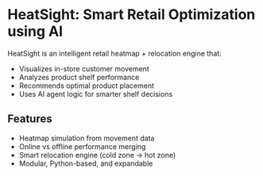 # HeatSight: Smart Retail Optimization using AI

HeatSight is an intelligent retail heatmap + relocation engine that:
- Visualizes in-store customer movement
- Analyzes product shelf performance
- Recommends optimal product placement
- Uses AI agent logic for smarter shelf decisions

## Features
- Heatmap simulation from movement data
- Online vs offline performance merging
- Smart relocation engine (cold zone → hot zone)
- Modular, Python-based, and expandable

